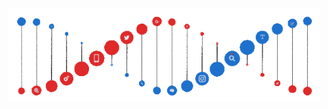 <p align="center">
  <a><img src="https://github.com/Oleja302/Oleja302/blob/main/dna.gif" width="500"></a>
</p>

